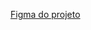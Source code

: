 [Figma do projeto](https://www.figma.com/design/r3LZDbIvc30hWkxA98nA2b/Pet-Link?node-id=160-15&t=pzMU7zfCbS0ZLu9Q-1)

